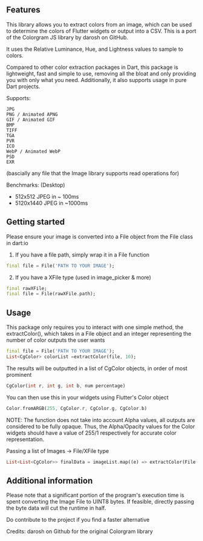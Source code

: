 <!-- 
This README describes the package. If you publish this package to pub.dev,
this README's contents appear on the landing page for your package.

For information about how to write a good package README, see the guide for
[writing package pages](https://dart.dev/guides/libraries/writing-package-pages). 

For general information about developing packages, see the Dart guide for
[creating packages](https://dart.dev/guides/libraries/create-library-packages)
and the Flutter guide for
[developing packages and plugins](https://flutter.dev/developing-packages). 
-->



## Features

This library allows you to extract colors from an image, which can be used to determine the colors of Flutter widgets or output into a CSV. This is a port of the Colorgram JS library by darosh on GitHub.

It uses the Relative Luminance, Hue, and Lightness values to sample to colors. 

Compared to other color extraction packages in Dart, this package is lightweight, fast and simple to use, removing all the bloat and only providing you with only what you need. Additionally, it also supports usage in pure Dart projects.

Supports:

    JPG
    PNG / Animated APNG
    GIF / Animated GIF
    BMP
    TIFF
    TGA
    PVR
    ICO
    WebP / Animated WebP
    PSD
    EXR

(bascially any file that the Image library supports read operations for)

Benchmarks: (Desktop)
- 512x512 JPEG in ~ 100ms
- 5120x1440 JPEG in ~1000ms

## Getting started
Please ensure your image is converted into a File object from the File class in dart:io

1. If you have a file path, simply wrap it in a File function
```dart
final file = File('PATH TO YOUR IMAGE');
```
2. If you have a XFile type (used in image_picker & more) 
```dart
final rawXFile;
final file = File(rawXFile.path);
```


## Usage

This package only requires you to interact with one simple method, the extractColor(), which takes in a File object and an integer representing the number of color outputs the user wants

```dart
final file = File('PATH TO YOUR IMAGE');
List<CgColor> colorList =extractColor(file, 10);
```

The results will be outputted in a list of CgColor objects, in order of most prominent
```dart
CgColor(int r, int g, int b, num percentage)
```

You can then use this in your widgets using Flutter's Color object
```dart
Color.fromARGB(255, CgColor.r, CgColor.g, CgColor.b)
```

NOTE: The function does not take into account Alpha values, all outputs are considered to be fully opaque. Thus, the Alpha/Opacity values for the Color widgets should have a value of 255/1 respectively for accurate color representation.



Passing a list of Images -> File/XFile type
```dart
List<List<CgColor>> finalData = imageList.map((e) => extractColor(File(e.path), 10)).toList();
```

## Additional information

Please note that a significant portion of the program's execution time is spent converting the Image File to UINT8 bytes. If feasible, directly passing the byte data will cut the runtime in half.

Do contribute to the project if you find a faster alternative

Credits: darosh on Github for the original Colorgram library